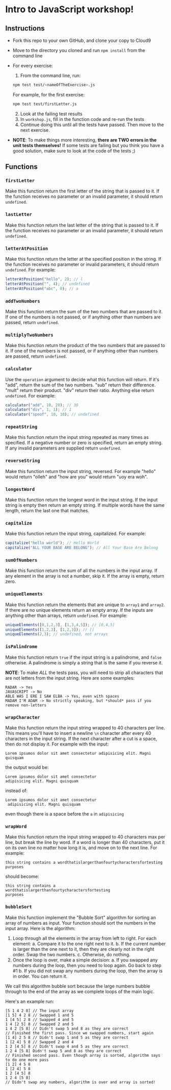 # Intro to JavaScript workshop!

## Instructions

* Fork this repo to your own GitHub, and clone your copy to Cloud9
* Move to the directory you cloned and run `npm install` from the command line
* For every exercise:
  1. From the command line, run:
  
  ```sh
  npm test test/<nameOfTheExercise>.js
  ```
  
  For example, for the first exercise:
  
  ```sh
  npm test test/firstLetter.js
  ```
  2. Look at the failing test results
  3. In `workshop.js`, fill in the function code and re-run the tests
  4. Continue doing this until all the tests have passed. Then move to the next exercise.
  
* **NOTE**: To make things more interesting, **there are TWO errors in the unit tests themselves!** If some tests are failing but you think you have a good solution, make sure to look at the code of the tests ;)
  
## Functions

### `firstLetter`
Make this function return the first letter of the string that is passed to it. If the function receives no parameter or an invalid parameter, it should return `undefined`.

### `lastLetter`
Make this function return the last letter of the string that is passed to it. If the function receives no parameter or an invalid parameter, it should return `undefined`.

### `letterAtPosition`
Make this function return the letter at the specified position in the string. If the function receives no parameter or invalid parameters, it should return `undefined`. For example:

```js
letterAtPosition("hello", 2); // l
letterAtPosition("", 4); // undefined
letterAtPosition("abc", 0); // a
```

### `addTwoNumbers`
Make this function return the sum of the two numbers that are passed to it. If one of the numbers is not passed, or if anything other than numbers are passed, return `undefined`.

### `multiplyTwoNumbers`
Make this function return the product of the two numbers that are passed to it. If one of the numbers is not passed, or if anything other than numbers are passed, return `undefined`.

### `calculator`
Use the `operation` argument to decide what this function will return. If it's "add", return the sum of the two numbers. "sub" return their difference. "mult" return their product. "div" return their ratio. Anything else return `undefined`. For example:

```js
calculator("add", 10, 20); // 30
calculator("div", 1, 1); // 1
calculator("spoof", 10, 10); // undefined
```

### `repeatString`
Make this function return the input string repeated as many times as specified. If a negative number or zero is specified, return an empty string. If any invalid parameters are supplied return `undefined`.

### `reverseString`
Make this function return the input string, reversed. For example "hello" would return "olleh" and "how are you" would return "uoy era woh".

### `longestWord`
Make this function return the longest word in the input string. If the input string is empty then return an empty string. If multiple words have the same length, return the last one that matches.

### `capitalize`
Make this function return the input string, capitalized. For example:
 
```js
capitalize("hello world"); // Hello World
capitalize("ALL YOUR BASE ARE BELONG"); // All Your Base Are Belong
````

### `sumOfNumbers`
Make this function return the sum of all the numbers in the input array. If any element in the array is not a number, skip it. If the array is empty, return zero.

### `uniqueElements`
Make this function return the elements that are unique to `array1` and `array2`. If there are no unique elements return an empty array. If the inputs are anything other than arrays, return `undefined`. For example:
 
 ```js
uniqueElements([0,1,2,3], [1,3,4,5]); // [0,4,5]
uniqueElements([1,2,3], [1,2,3]); // []
uniqueElements(2,3); // undefined, not arrays
 ````

### `isPalindrome`
Make this function return `true` if the input string is a palindrome, and `false` otherwise. A palindrome is simply a string that is the same if you reverse it.

**NOTE**: To make *ALL* the tests pass, you will need to strip all characters that are not letters from the input string. Here are some examples:

```
RADAR -> Yes
JAVASCRIPT -> No
ABLE WAS I ERE I SAW ELBA -> Yes, even with spaces
MADAM I'M ADAM -> No strictly speaking, but *should* pass if you remove non-letters
```

### `wrapCharacter`
Make this function return the input string wrapped to 40 characters per line. This means you'll have to insert a newline `\n` character after every 40 characters in the input string. If the next character after a cut is a space, then do not display it. For example with the input:

```
Lorem ipsumos dolor sit amet consectetur adipisicing elit. Magni quisquam
```

the output would be:

```
Lorem ipsumos dolor sit amet consectetur
adipisicing elit. Magni quisquam
```

instead of:

```
Lorem ipsumos dolor sit amet consectetur
 adipisicing elit. Magni quisquam
```

even though there is a space before the `a` in `adipisicing`

### `wrapWord`
Make this function return the input string wrapped to 40 characters max per line, but break the line by word. If a word is longer than 40 characters, put it on its own line no matter how long it is, and move on to the next line. For example:

```
this string contains a wordthatislargerthanfourtycharactersfortesting purposes
```

should become:

```
this string contains a
wordthatislargerthanfourtycharactersfortesting
purposes
```

### `bubbleSort`
Make this function implement the "Bubble Sort" algorithm for sorting an array of numbers as input. Your function should sort the numbers in the input array. Here is the algorithm:

1. Loop through all the elements in the array from left to right. For each element:
  a. Compare it to the one right next to it.
  b. If the current number is larger than the one next to it, then they are clearly not in the right order. Swap the two numbers.
  c. Otherwise, do nothing.
2. Once the loop is over, make a simple decision:
  a. If you swapped any numbers during the loop, then you need to loop again. Go back to step #1
  b. If you did not swap any numbers during the loop, then the array is in order. You can return it.
  
We call this algorithm bubble sort because the large numbers bubble through to the end of the array as we complete loops of the main logic.

Here's an example run:

```
[5 1 4 2 8] // The input array
[1 5] 4 2 8 // Swapped 1 and 5
1 [4 5] 2 8 // Swapped 4 and 5
1 4 [2 5] 8 // Swapped 2 and 5
1 4 2 [5 8] // Didn't swap 5 and 8 as they are correct
// Finished the first pass. Since we swapped numbers, start again
[1 4] 2 5 8 // Didn't swap 1 and 5 as they are correct
1 [2 4] 5 8 // Swapped 2 and 4
1 2 [4 5] 8 // Didn't swap 4 and 5 as they are correct
1 2 4 [5 8] Didn't swap 5 and 8 as they are correct
// Finished second pass. Even though array is sorted, algorithm says to do one more pass
[1 2] 4 5 8
1 [2 4] 5 8
1 2 [4 5] 8
1 2 4 [5 8]
// Didn't swap any numbers, algorithm is over and array is sorted!
```